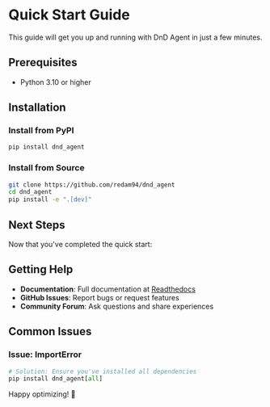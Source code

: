 # Quick Start Guide

This guide will get you up and running with DnD Agent in just a few minutes.
## Prerequisites

- Python 3.10 or higher


## Installation

### Install from PyPI

```bash
pip install dnd_agent
```

### Install from Source

```bash
git clone https://github.com/redam94/dnd_agent
cd dnd_agent
pip install -e ".[dev]"
```

## Next Steps

Now that you've completed the quick start:


## Getting Help

- **Documentation**: Full documentation at [Readthedocs](https://dnd_agent.readthedocs.io)
- **GitHub Issues**: Report bugs or request features
- **Community Forum**: Ask questions and share experiences

## Common Issues

### Issue: ImportError
```python
# Solution: Ensure you've installed all dependencies
pip install dnd_agent[all]
```


Happy optimizing! 🚀